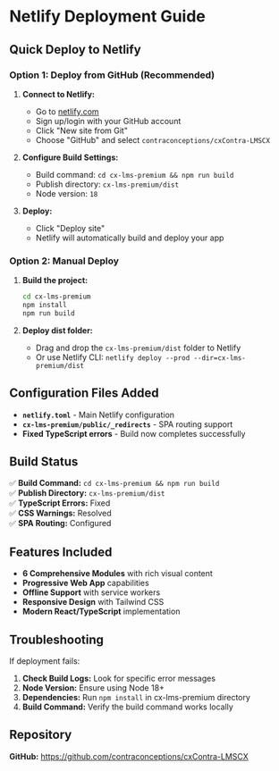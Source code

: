 # Netlify Deployment Guide

## Quick Deploy to Netlify

### Option 1: Deploy from GitHub (Recommended)

1. **Connect to Netlify:**
   - Go to [netlify.com](https://netlify.com)
   - Sign up/login with your GitHub account
   - Click "New site from Git"
   - Choose "GitHub" and select `contraconceptions/cxContra-LMSCX`

2. **Configure Build Settings:**
   - Build command: `cd cx-lms-premium && npm run build`
   - Publish directory: `cx-lms-premium/dist`
   - Node version: `18`

3. **Deploy:**
   - Click "Deploy site"
   - Netlify will automatically build and deploy your app

### Option 2: Manual Deploy

1. **Build the project:**
   ```bash
   cd cx-lms-premium
   npm install
   npm run build
   ```

2. **Deploy dist folder:**
   - Drag and drop the `cx-lms-premium/dist` folder to Netlify
   - Or use Netlify CLI: `netlify deploy --prod --dir=cx-lms-premium/dist`

## Configuration Files Added

- **`netlify.toml`** - Main Netlify configuration
- **`cx-lms-premium/public/_redirects`** - SPA routing support
- **Fixed TypeScript errors** - Build now completes successfully

## Build Status

✅ **Build Command:** `cd cx-lms-premium && npm run build`  
✅ **Publish Directory:** `cx-lms-premium/dist`  
✅ **TypeScript Errors:** Fixed  
✅ **CSS Warnings:** Resolved  
✅ **SPA Routing:** Configured  

## Features Included

- **6 Comprehensive Modules** with rich visual content
- **Progressive Web App** capabilities
- **Offline Support** with service workers
- **Responsive Design** with Tailwind CSS
- **Modern React/TypeScript** implementation

## Troubleshooting

If deployment fails:

1. **Check Build Logs:** Look for specific error messages
2. **Node Version:** Ensure using Node 18+
3. **Dependencies:** Run `npm install` in cx-lms-premium directory
4. **Build Command:** Verify the build command works locally

## Repository

**GitHub:** https://github.com/contraconceptions/cxContra-LMSCX
